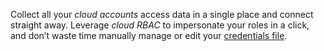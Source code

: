 Collect all your *cloud accounts* access data in a single place and connect straight away. 
Leverage *cloud RBAC* to impersonate your roles in a click, and don’t waste time manually 
manage or edit your [credentials file](https://docs.aws.amazon.com/cli/latest/userguide/cli-configure-files.html).
